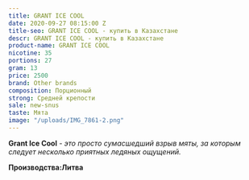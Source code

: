 ```yaml
---
title: GRANT ICE COOL
date: 2020-09-27 08:15:00 Z
title-seo: GRANT ICE COOL - купить в Казахстане
descr: GRANT ICE COOL - купить в Казахстане
product-name: GRANT ICE COOL
nicotine: 35
portions: 27
gram: 13
price: 2500
brand: Other brands
composition: Порционный
strong: Средней крепости
sale: new-snus
taste: Мята
image: "/uploads/IMG_7861-2.png"
---
```


**Grant Ice Cool** *- это просто сумасшедший взрыв мяты, за которым следует несколько приятных ледяных ощущений.*

**Производства:Литва**
